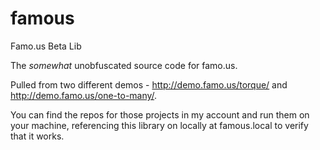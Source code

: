 famous
======

Famo.us Beta Lib

The *somewhat* unobfuscated source code for famo.us. 

Pulled from two different demos - http://demo.famo.us/torque/ and http://demo.famo.us/one-to-many/.

You can find the repos for those projects in my account and run them on your machine, referencing this
library on locally at famous.local to verify that it works.

